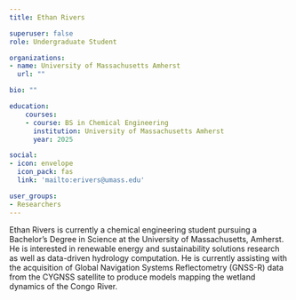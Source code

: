 ```yaml
---
title: Ethan Rivers

superuser: false
role: Undergraduate Student

organizations:
- name: University of Massachusetts Amherst
  url: ""

bio: ""

education:
    courses:
    - course: BS in Chemical Engineering
      institution: University of Massachusetts Amherst
      year: 2025

social:
- icon: envelope
  icon_pack: fas
  link: 'mailto:erivers@umass.edu'

user_groups:
- Researchers
---
```


Ethan Rivers is currently a chemical engineering student pursuing a Bachelor’s Degree in Science at the University of Massachusetts, Amherst.  He is interested in renewable energy and sustainability solutions research as well as data-driven hydrology computation.  He is currently assisting with the acquisition of Global Navigation Systems Reflectometry (GNSS-R) data from the CYGNSS satellite to produce models mapping the wetland dynamics of the Congo River.
